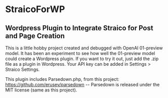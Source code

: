 # StraicoForWP
## Wordpress Plugin to Integrate Straico for Post and Page Creation

This is a little hobby project created and debugged with OpenAI 01-preview model.  It has been an experiment to see how well the 01-preview model could create a Wordpress plugin.
If you want to try it out, just add the .zip file as a plugin in Wordpress.
Your API key can be added in Settings > Straico Settings.

This plugin includes Parsedown.php, from this project: https://github.com/erusev/parsedown -- Parsedown is released under the MIT license (same as this project).
